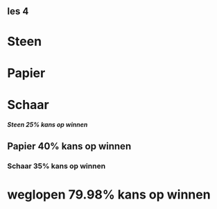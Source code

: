 ## les 4

# Steen
# Papier
# Schaar
##### Steen 25% kans op winnen 
## Papier 40% kans op winnen
### Schaar 35% kans op winnen 
# weglopen 79.98% kans op winnen
